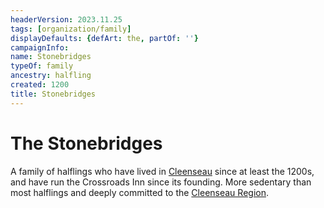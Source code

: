 ```yaml
---
headerVersion: 2023.11.25
tags: [organization/family]
displayDefaults: {defArt: the, partOf: ''}
campaignInfo:
name: Stonebridges
typeOf: family
ancestry: halfling
created: 1200
title: Stonebridges
---
```


# The Stonebridges

A family of halflings who have lived in [Cleenseau](<../../gazetteer/greater-sembara/sembara/barony-of-aveil/cleenseau-region/cleenseau/cleenseau.md>) since at least the 1200s, and have run the Crossroads Inn since its founding. More sedentary than most halflings and deeply committed to the [Cleenseau Region](<../../gazetteer/greater-sembara/sembara/barony-of-aveil/cleenseau-region/cleenseau-region.md>). 


